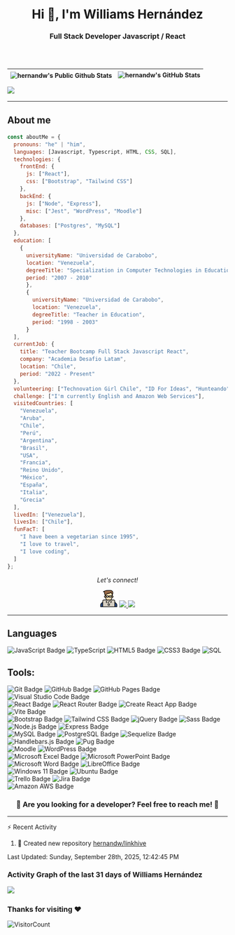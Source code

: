 <h1 align="center">Hi 👋, I'm Williams Hernández</h1>
<h3 align="center">Full Stack Developer Javascript / React</h3><br /><br />

<div align="center">


</div>  

| <img align="center" src="https://streak-stats.demolab.com?user=hernandw&theme=dark&mode=weekly&exclude_days=Sun%2CSat&card_width=450" alt="hernandw's Public Github Stats"> | <img  alt="hernandw's GitHub Stats" src="https://awesome-github-stats.azurewebsites.net/user-stats/hernandw?cardType=github&theme=dark&showIcons=false&preferLogin=false" /> | 
| :--: | :--: |







<p>
  <img width="96%" src="https://github-readme-stats.vercel.app/api/top-langs/?username=hernandw&layout=compact&card_width=400&theme=radical&hide_border=true" />
</p>


<p>
<hr>
  
## About me
  
```javascript
const aboutMe = {
  pronouns: "he" | "him",
  languages: [Javascript, Typescript, HTML, CSS, SQL],
  technologies: {
    frontEnd: {
      js: ["React"],
      css: ["Bootstrap", "Tailwind CSS"]
    },
    backEnd: {
      js: ["Node", "Express"],
      misc: ["Jest", "WordPress", "Moodle"]
    },
    databases: ["Postgres", "MySQL"]
  },
  education: [
    {
      universityName: "Universidad de Carabobo",
      location: "Venezuela",
      degreeTitle: "Specialization in Computer Technologies in Education",
      period: "2007 - 2010"
      },
      {
        universityName: "Universidad de Carabobo",
        location: "Venezuela",
        degreeTitle: "Teacher in Education",
        period: "1998 - 2003"
      }
  ],
  currentJob: {
    title: "Teacher Bootcamp Full Stack Javascript React",
    company: "Academia Desafio Latam",
    location: "Chile",
    period: "2022 - Present"
  },
  volunteering: ["Technovation Girl Chile", "ID For Ideas", "Hunteando"],
  challenge: ["I'm currently English and Amazon Web Services"],
  visitedCountries: [
    "Venezuela",
    "Aruba",
    "Chile",
    "Perú",
    "Argentina",
    "Brasil",
    "USA",
    "Francia",
    "Reino Unido",
    "México",
    "España",
    "Italia",
    "Grecia"
  ],
  livedIn: ["Venezuela"],
  livesIn: ["Chile"],
  funFacT: [
    "I have been a vegetarian since 1995",
    "I love to travel",
    "I love coding",
  ]
};
```

</p>

<p align="center">
  <i>Let's connect!</i>
</p>

  <p align="center">
   <a href="https://www.williamshernandez.com/" title="website" alt="Website"><img src="https://github.com/hernandw/hernandw/blob/master/icons/coding.png" style="width: 40px"></a> 
    <a href="https://www.linkedin.com/in/hernandw/" title="linkedin" alt="Linkedin"><img src="https://cdn-icons-png.flaticon.com/512/145/145807.png" width="35px"</a>
    <a href="mailto:hernandw@gmail.com" title="email" alt="Send me an email"><img src="https://cdn-icons-png.flaticon.com/512/732/732200.png" width="35px"></a>
  </p>

  <hr />

## Languages

![JavaScript Badge](https://img.shields.io/badge/JavaScript-F7DF1E?logo=javascript&logoColor=000&style=flat)
![TypeScript](https://img.shields.io/badge/TypeScript-007ACC?style=for-the-badge&logo=typescript&logoColor=white)
![HTML5 Badge](https://img.shields.io/badge/HTML5-E34F26?logo=html5&logoColor=fff&style=flat)
![CSS3 Badge](https://img.shields.io/badge/CSS3-1572B6?logo=css3&logoColor=fff&style=flat)
![SQL](https://img.shields.io/badge/-SQL-000000?style=flat&logo=sql)

## Tools:
![Git Badge](https://img.shields.io/badge/Git-F05032?logo=git&logoColor=fff&style=flat)
![GitHub Badge](https://img.shields.io/badge/GitHub-181717?logo=github&logoColor=fff&style=flat)
![GitHub Pages Badge](https://img.shields.io/badge/GitHub%20Pages-222?logo=githubpages&logoColor=fff&style=flat)
![Visual Studio Code Badge](https://img.shields.io/badge/Visual%20Studio%20Code-007ACC?logo=visualstudiocode&logoColor=fff&style=flat)<br />
![React Badge](https://img.shields.io/badge/React-61DAFB?logo=react&logoColor=000&style=flat)
![React Router Badge](https://img.shields.io/badge/React%20Router-CA4245?logo=reactrouter&logoColor=fff&style=flat)
![Create React App Badge](https://img.shields.io/badge/Create%20React%20App-09D3AC?logo=createreactapp&logoColor=fff&style=flat)
![Vite Badge](https://img.shields.io/badge/Vite-646CFF?logo=vite&logoColor=fff&style=flat)
<br />
![Bootstrap Badge](https://img.shields.io/badge/Bootstrap-7952B3?logo=bootstrap&logoColor=fff&style=flat)
![Tailwind CSS Badge](https://img.shields.io/badge/Tailwind%20CSS-06B6D4?logo=tailwindcss&logoColor=fff&style=flat)
![jQuery Badge](https://img.shields.io/badge/jQuery-0769AD?logo=jquery&logoColor=fff&style=flat)
![Sass Badge](https://img.shields.io/badge/Sass-C69?logo=sass&logoColor=fff&style=flat) <br />
![Node.js Badge](https://img.shields.io/badge/Node.js-393?logo=nodedotjs&logoColor=fff&style=flat)
![Express Badge](https://img.shields.io/badge/Express-000?logo=express&logoColor=fff&style=flat)<br />
![MySQL Badge](https://img.shields.io/badge/MySQL-4479A1?logo=mysql&logoColor=fff&style=flat)
![PostgreSQL Badge](https://img.shields.io/badge/PostgreSQL-4169E1?logo=postgresql&logoColor=fff&style=flat)
![Sequelize Badge](https://img.shields.io/badge/Sequelize-52B0E7?logo=sequelize&logoColor=fff&style=flat) <br />
![Handlebars.js Badge](https://img.shields.io/badge/Handlebars.js-000?logo=handlebarsdotjs&logoColor=fff&style=flat)
![Pug Badge](https://img.shields.io/badge/Pug-A86454?logo=pug&logoColor=fff&style=flat)<br />
![Moodle](https://img.shields.io/badge/Moodle-000000?style=flat&logo=moodle)
![WordPress Badge](https://img.shields.io/badge/WordPress-21759B?logo=wordpress&logoColor=fff&style=flat)<br />
![Microsoft Excel Badge](https://img.shields.io/badge/Microsoft%20Excel-217346?logo=microsoftexcel&logoColor=fff&style=flat)
![Microsoft PowerPoint Badge](https://img.shields.io/badge/Microsoft%20PowerPoint-B7472A?logo=microsoftpowerpoint&logoColor=fff&style=flat)
![Microsoft Word Badge](https://img.shields.io/badge/Microsoft%20Word-2B579A?logo=microsoftword&logoColor=fff&style=flat)
![LibreOffice Badge](https://img.shields.io/badge/LibreOffice-18A303?logo=libreoffice&logoColor=fff&style=flat)<br />
![Windows 11 Badge](https://img.shields.io/badge/Windows%2011-0078D4?logo=windows11&logoColor=fff&style=flat)
![Ubuntu Badge](https://img.shields.io/badge/Ubuntu-E95420?logo=ubuntu&logoColor=fff&style=flat)<br />
![Trello Badge](https://img.shields.io/badge/Trello-0052CC?logo=trello&logoColor=fff&style=flat)
![Jira Badge](https://img.shields.io/badge/Jira-0052CC?logo=jira&logoColor=fff&style=flat)<br />
![Amazon AWS Badge](https://img.shields.io/badge/Amazon%20AWS-232F3E?logo=amazonaws&logoColor=fff&style=flat)


<h3 align="center"> 🎨 Are you looking for a developer? Feel free to reach me! 🎨 </h3>
<hr>

⚡ Recent Activity

<!--RECENT_ACTIVITY:start-->
1. 📔 Created new repository [hernandw/linkhive](https://github.com/hernandw/linkhive)<br>
<!--RECENT_ACTIVITY:end-->
<!--RECENT_ACTIVITY:last_update-->
Last Updated: Sunday, September 28th, 2025, 12:42:45 PM
<!--RECENT_ACTIVITY:last_update_end-->


### Activity Graph of the last 31 days of Williams Hernández
<img src="https://github-readme-activity-graph.vercel.app/graph?username=hernandw&custom_title=Williams%20Hernandez%20Activity%20Graph&hide_border=true&theme=tokyo-night&title_color=FFFFFF&area=true&radius=6&point=FFFFFF&color=FFFFFF"/>


### Thanks for visiting :heart:
![VisitorCount](https://profile-counter.glitch.me/hernandw/count.svg)


